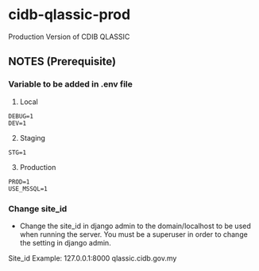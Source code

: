# cidb-qlassic-prod
Production Version of CDIB QLASSIC

## NOTES (Prerequisite)

### Variable to be added in .env file

1. Local
```
DEBUG=1
DEV=1
```

2. Staging
```
STG=1
```

3. Production
```
PROD=1
USE_MSSQL=1
```

### Change site_id
- Change the site_id in django admin to the domain/localhost to be used when running the server. You must be a superuser in order to change the setting in django admin.

Site_id Example:
127.0.0.1:8000
qlassic.cidb.gov.my
